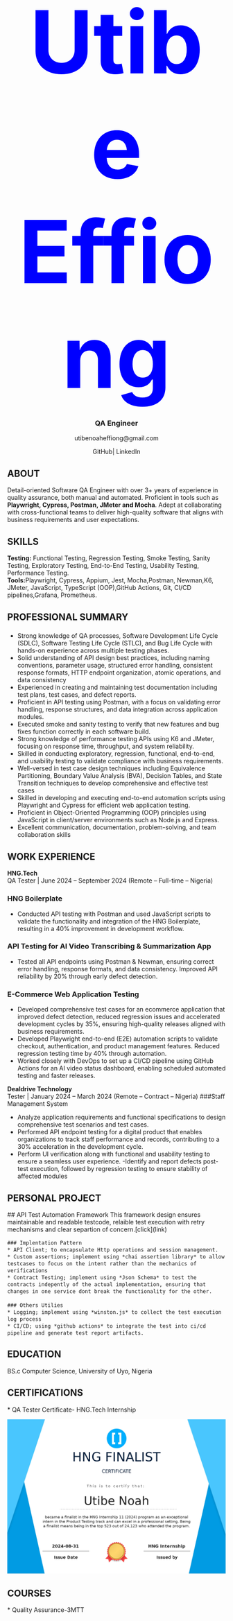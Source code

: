 

<h1 align="center">
  <span style="color:blue;  font-size:200px;">
    Utibe Effiong
  </span>
</h1>

<h3 align="center">QA Engineer</h3>
<p align="center">utibenoaheffiong@gmail.com</p>
<p align="center">GitHub| LinkedIn</p>



<h2>
  ABOUT
</h2>

Detail-oriented Software QA Engineer with over 3+ years of experience in quality assurance, both manual and automated. Proficient in tools such as <b>Playwright, Cypress, Postman, JMeter and Mocha</b>. Adept at collaborating with cross-functional teams to deliver high-quality software that aligns with business requirements and user expectations.



<h2>
  SKILLS
</h2>
  <b>Testing:</b> Functional Testing, Regression Testing, Smoke Testing, Sanity Testing, Exploratory Testing, End-to-End Testing, Usability Testing, Performance Testing.<br>
  <b>Tools:</b>Playwright, Cypress, Appium, Jest, Mocha,Postman, Newman,K6, JMeter, JavaScript, TypeScript (OOP),GitHub Actions, Git, CI/CD pipelines,Grafana, Prometheus.




<h2>PROFESSIONAL SUMMARY</h2>

### 
- Strong knowledge of QA processes, Software Development Life Cycle (SDLC), Software Testing Life Cycle (STLC), and Bug Life Cycle with hands-on experience across multiple testing phases.
- Solid understanding of API design best practices, including naming conventions, parameter usage, structured error handling, consistent response formats, HTTP endpoint organization, atomic operations, and data consistency
- Experienced in creating and maintaining test documentation including test plans, test cases, and defect reports.
- Proficient in API testing using Postman, with a focus on validating error handling, response structures, and data integration across application modules.
- Executed smoke and sanity testing to verify that new features and bug fixes function correctly in each software build.
- Strong knowledge of  performance testing APIs using K6 and JMeter, focusing on response time, throughput, and system reliability.
- Skilled in conducting exploratory, regression, functional, end-to-end, and usability testing to validate compliance with business requirements.
- Well-versed in test case design techniques including Equivalence Partitioning, Boundary Value Analysis (BVA), Decision Tables, and State Transition techniques to develop comprehensive and effective test cases
- Skilled in developing and executing end-to-end automation scripts using Playwright and Cypress for efficient web application testing.
- Proficient in Object-Oriented Programming (OOP) principles using JavaScript in client/server environments such as Node.js and Express.
- Excellent communication, documentation, problem-solving, and team collaboration skills



<h2>WORK EXPERIENCE</h2>

<b>HNG.Tech</b><br>
QA Tester | June 2024 – September 2024 (Remote – Full-time – Nigeria)
### HNG Boilerplate
- Conducted API testing with Postman and used JavaScript scripts to validate the functionality and integration of the HNG Boilerplate, resulting in a 40% improvement in development workflow.
### API Testing for AI Video Transcribing & Summarization App
- Tested all API endpoints using Postman & Newman, ensuring correct error handling, response formats, and data consistency. Improved API reliability by 20% through early defect detection.
### E-Commerce Web Application Testing
- Developed comprehensive test cases for an ecommerce application that improved defect detection, reduced regression issues and accelerated development cycles by 35%, ensuring high-quality releases aligned with business requirements.
- Developed Playwright  end-to-end (E2E) automation scripts to validate checkout, authentication, and product management features. Reduced regression testing time by 40% through automation.
- Worked closely with DevOps to set up a CI/CD pipeline using GitHub Actions for an AI video status dashboard, enabling scheduled automated testing and faster releases.


<b>Dealdrive Technology</b><br>
Tester | January 2024 – March 2024 (Remote – Contract – Nigeria)
###Staff Management System
- Analyze application requirements and functional specifications to design comprehensive test scenarios and test cases.
- Performed API endpoint testing for a digital product that enables organizations to track staff performance and records, contributing to a 30% acceleration in the development cycle.
- Perform UI verification along with functional and usability testing to ensure a seamless user experience.
 -Identify and report defects post-test execution, followed by regression testing to ensure stability of affected modules




<h2>
  PERSONAL PROJECT
</h2>
    ## API Test Automation Framework
    This framework design ensures maintainable and readable testcode, relaible test execution with retry mechanisms and clear separtion of concern.[click](link)

    ### Implentation Pattern
    * API Client; to encapsulate Http operations and session management.
    * Custom assertions; implement using *chai assertion library* to allow testcases to focus on the intent rather than the mechanics of verifications
    * Contract Testing; implement using *Json Schema* to test the contracts indepently of the actual implementation, ensuring that changes in one service dont break the functionality for the other.

    ### Others Utilies
    * Logging; implement using *winston.js* to collect the test execution log process
    * CI/CD; using *github actions* to integrate the test into ci/cd pipeline and generate test report artifacts.


<h2>
  EDUCATION
</h2>
 
 <div>
    BS.c Computer Science, University of Uyo, Nigeria 
  

 </div>

  

 <h2>
  CERTIFICATIONS
</h2>
   *   QA Tester Certificate- HNG.Tech Internship 
 
![QA Tester Certificate- HNG.Tech Internship](https://github.com/utibenoah/QA_portfolio/blob/main/HNG%20Internship%2011_Utibe%20Noah_certificate_page-0001.jpg)


  <h2>
  COURSES
</h2>
   *   Quality Assurance-3MTT
